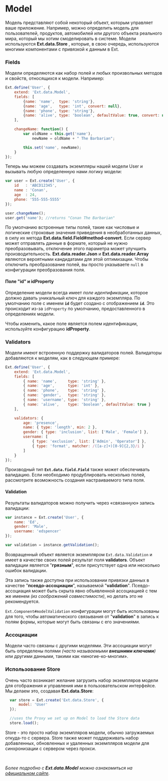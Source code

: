 # Model

  Модель представляют собой некоторый объект, которым управляет ваше приложение. Например, можно определить модель для пользователей, продуктов, автомобилей или другого объекта реального мира, который мы хотим смоделировать в системе. Модели используются **Ext.data.Store** , которые, в свою очередь, используются многими компонентами с привязкой к данным в Ext.


### Fields

  Модели определяются как набор полей и любых произвольных методов и свойств, относящихся к модели. Например:
  ```JavaScript
  Ext.define('User', {
      extend: 'Ext.data.Model',
      fields: [
          {name: 'name',  type: 'string'},
          {name: 'age',   type: 'int', convert: null},
          {name: 'phone', type: 'string'},
          {name: 'alive', type: 'boolean', defaultValue: true, convert: null}
      ],

      changeName: function() {
          var oldName = this.get('name'),
              newName = oldName + " The Barbarian";

          this.set('name', newName);
      }
  });
  ```

  Теперь мы можем создавать экземпляры нашей модели User и вызывать любую определенную нами логику модели:
  ```JavaScript
  var user = Ext.create('User', {
      id   : 'ABCD12345',
      name : 'Conan',
      age  : 24,
      phone: '555-555-5555'
  });

  user.changeName();
  user.get('name'); //returns "Conan The Barbarian"
  ```

  По умолчанию встроенные типы полей, такие как числовые и логические строковые значения приведения в необработанных данных, в силу их метода **Ext.data.field.Field#method-convert**. Если сервер может отправлять данные в формате, который не нужно преобразовывать, отключение этого параметра может улучшить производительность. **Ext.data.reader.Json** и **Ext.data.reader.Array** являются вероятными кандидатами для этой оптимизации. Чтобы отключить преобразование полей, вы просто указываете `null` в конфигурации преобразования поля.

#### Поле "id" и idProperty

  Определение модели всегда имеет _поле идентификации_, которое должно давать уникальный ключ для каждого экземпляра. По умолчанию поле с именем **`id`** будет создано с отображением **`id`**. Это происходит из-за `idProperty` по умолчанию, предоставленного в определениях модели.

  Чтобы изменить, какое поле является полем идентификации, используйте конфигурацию **idProperty**.


### Validators

  Модели имеют встроенную поддержку валидаторов полей. Валидаторы добавляются к моделям, как в следующем примере:
  ```JavaScript
  Ext.define('User', {
      extend: 'Ext.data.Model',
      fields: [
          { name: 'name',     type: 'string' },
          { name: 'age',      type: 'int' },
          { name: 'phone',    type: 'string' },
          { name: 'gender',   type: 'string' },
          { name: 'username', type: 'string' },
          { name: 'alive',    type: 'boolean', defaultValue: true }
      ],

      validators: {
          age: 'presence',
          name: { type: 'length', min: 2 },
          gender: { type: 'inclusion', list: ['Male', 'Female'] },
          username: [
              { type: 'exclusion', list: ['Admin', 'Operator'] },
              { type: 'format', matcher: /([a-z]+)[0-9]{2,3}/i }
          ]
      }
  });
  ```

  Производный тип **`Ext.data.field.Field`** также может обеспечивать валидацию. Если необходимо продублировать несколько полей, рассмотрите возможность создания настраиваемого типа поля.

#### Validation

  Результаты валидаторов можно получить через «связанную» запись валидации:
  ```JavaScript
  var instance = Ext.create('User', {
      name: 'Ed',
      gender: 'Male',
      username: 'edspencer'
  });

  var validation = instance.getValidation();
  ```

  Возвращенный объект является экземпляром `Ext.data.Validation` и имеет в качестве своих полей результат поля **validators**. Объект валидации является "**грязным**", если присутствует одна или несколько ошибок валидации.

  Эта запись также доступна при использовании привязки данных в качестве "**псевдо-ассоциации**", называемой "**validation**". Псевдо-ассоциация может быть скрыта явно объявленной ассоциацией с тем же именем _(из соображений совместимости)_, но делать это не рекомендуется.

  `Ext.Component#modelValidation` конфигурации могут быть использованы для того, чтобы автоматического связывания от "**validation**" в запись к полям формы, которые могут быть связаны с его значениями.


### Ассоциации

  Модели часто связаны с другими моделями. Эти ассоциации могут быть определены полями _(часто называемыми **внешними ключами**)_ или другими данными, такими как «многие-ко-многим».


### Использование Store

  Очень часто возникает желание загрузить набор экземпляров модели для отображения и управления ими в пользовательском интерфейсе. Мы делаем это, создавая **Ext.data.Store**:
  ```JavaScript
    var store = Ext.create('Ext.data.Store', {
        model: 'User'
    });

    //uses the Proxy we set up on Model to load the Store data
    store.load();
  ```

  Store - это просто набор экземпляров модели, обычно загружаемых откуда-то с сервера. Store также может поддерживать набор добавленных, обновленных и удаленных экземпляров модели для синхронизации с сервером через прокси.


<br/>

_Более подробно с **Ext.data.Model** можно ознакомиться на [официальном сайте](https://docs.sencha.com/extjs/5.1.1/api/Ext.data.Model.html)._

